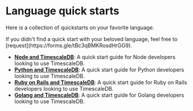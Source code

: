 # Language quick starts

Here is a collection of quickstarts on your favorite language.

<highlight type="warning">
If you didn't find a quick start with your beloved language,
feel free to [request](https://forms.gle/tBc3qBMKRosdHrGG9).
</highlight>


- **[Node and TimescaleDB][node-quickstart]**: A quick start guide for Node developers looking to use TimescaleDB.
- **[Python and TimescaleDB][python-quickstart]**: A quick start guide for Python developers looking to use TimescaleDB.
- **[Ruby on Rails and TimescaleDB][ruby-quickstart]**: A quick start guide for Ruby on Rails developers looking to use TimescaleDB.
- **[Golang and TimescaleDB][go-quickstart]**: A quick start guide for Golang developers looking to use TimescaleDB.


[node-quickstart]: /quick-start/node
[python-quickstart]: /quick-start/python
[ruby-quickstart]: /quick-start/ruby
[go-quickstart]: /quick-start/golang
